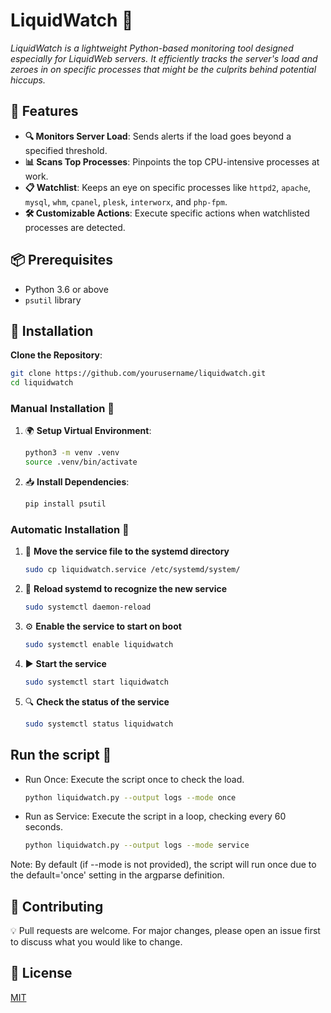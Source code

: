 # LiquidWatch 🚀

_LiquidWatch is a lightweight Python-based monitoring tool designed especially for LiquidWeb servers. It efficiently tracks the server's load and zeroes in on specific processes that might be the culprits behind potential hiccups._

## 🌟 Features

- **🔍 Monitors Server Load**: Sends alerts if the load goes beyond a specified threshold.
- **📊 Scans Top Processes**: Pinpoints the top CPU-intensive processes at work.
- **📋 Watchlist**: Keeps an eye on specific processes like `httpd2`, `apache`, `mysql`, `whm`, `cpanel`, `plesk`, `interworx`, and `php-fpm`.
- **🛠 Customizable Actions**: Execute specific actions when watchlisted processes are detected.

## 📦 Prerequisites

- Python 3.6 or above
- `psutil` library

## 🔧 Installation

**Clone the Repository**:
   ```bash
   git clone https://github.com/yourusername/liquidwatch.git
   cd liquidwatch
   ```

### Manual Installation 🤖
1. 🌍 **Setup Virtual Environment**:
   ```bash
   python3 -m venv .venv
   source .venv/bin/activate
   ```

2. 📥 **Install Dependencies**:
   ```bash
   pip install psutil
   ```

### Automatic Installation 🚄

1. 🔁 **Move the service file to the systemd directory**
   ```bash
   sudo cp liquidwatch.service /etc/systemd/system/
   ```

2. 🔄 **Reload systemd to recognize the new service**
   ```bash
   sudo systemctl daemon-reload
   ```

3. ⚙️ **Enable the service to start on boot**
   ```bash
   sudo systemctl enable liquidwatch
   ```

4. ▶️ **Start the service**
   ```bash
   sudo systemctl start liquidwatch
   ```

5. 🔍 **Check the status of the service**
   ```bash
   sudo systemctl status liquidwatch
   ```

## Run the script 🚀
- Run Once: Execute the script once to check the load.
   ```bash
   python liquidwatch.py --output logs --mode once
   ```

- Run as Service: Execute the script in a loop, checking every 60 seconds.
   ```bash
   python liquidwatch.py --output logs --mode service
   ```
Note: By default (if --mode is not provided), the script will run once due to the default='once' setting in the argparse definition.
## 🤝 Contributing

💡 Pull requests are welcome. For major changes, please open an issue first to discuss what you would like to change.

## 📜 License

[MIT](https://choosealicense.com/licenses/mit/)
